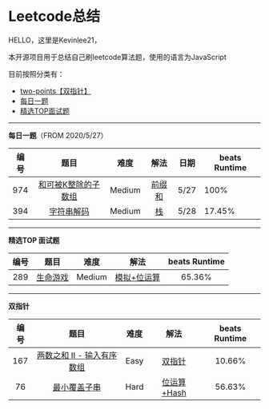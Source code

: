 # Leetcode总结
HELLO，这里是Kevinlee21，

本开源项目用于总结自己刷leetcode算法题，使用的语言为JavaScript

目前按照分类有：

+ [two-points【双指针】](https://github.com/lxxxxxxx21/Leetcode_summary/tree/master/two-points)
+ [每日一题](https://github.com/lxxxxxxx21/Leetcode_summary/tree/master/daily "From 2020/5/27")
+ [精选TOP面试题](https://github.com/lxxxxxxx21/Leetcode_summary/tree/master/TOP_interview)

******

**每日一题**（FROM 2020/5/27）

| 编号 |                             题目                             |  难度  |                             解法                             | 日期 | beats Runtime |
| :--: | :----------------------------------------------------------: | :----: | :----------------------------------------------------------: | :--: | ------------- |
| 974  | [和可被K整除的子数组](https://leetcode-cn.com/problems/subarray-sums-divisible-by-k/) | Medium | [前缀和](https://github.com/lxxxxxxx21/Leetcode_summary/blob/master/daily/974/solution2.js) | 5/27 | 100%          |
| 394  | [ 字符串解码](https://leetcode-cn.com/problems/decode-string/) | Medium | [栈](https://github.com/lxxxxxxx21/Leetcode_summary/blob/master/daily/394/solution.js) | 5/28 | 17.45%        |

******

**精选TOP 面试题**

| 编号 |                            题目                             |  难度  |                             解法                             | beats Runtime |
| :--: | :---------------------------------------------------------: | :----: | :----------------------------------------------------------: | :-----------: |
| 289  | [ 生命游戏](https://leetcode-cn.com/problems/game-of-life/) | Medium | [模拟+位运算](https://github.com/lxxxxxxx21/Leetcode_summary/blob/master/TOP_interview/289/solution.js) |    65.36%     |



******

**双指针**

| 编号 |                             题目                             | 难度 |                             解法                             | beats Runtime |
| :--: | :----------------------------------------------------------: | :--: | :----------------------------------------------------------: | :-----------: |
| 167  | [两数之和 II - 输入有序数组](https://leetcode-cn.com/problems/two-sum-ii-input-array-is-sorted/) | Easy | [双指针](https://github.com/lxxxxxxx21/Leetcode_summary/blob/master/two-points/167/solution.js) |    10.66%     |
|  76  | [最小覆盖子串](https://leetcode-cn.com/problems/minimum-window-substring/) | Hard | [位运算+Hash](https://github.com/lxxxxxxx21/Leetcode_summary/blob/master/two-points/76/solution.js) |    56.63%     |

